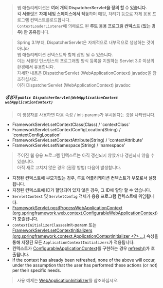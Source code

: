 > 웹 애플리케이션은 **여러 개의 DispatcherServlet을 정의 할 수 있습니다.**  
> **각 서블릿**은 **자체 네임 스페이스에서 작동**하며 매핑, 처리기 등으로 자체 응용 프로그램 컨텍스트를로드합니다.  
> `ContextLoaderListener`에 의해로드 된 **루트 응용 프로그램 컨텍스트 (있는 경우) 만 공유**됩니다.


> Spring 3.1부터, DispatcherServlet은 자체적으로 내부적으로 생성하는 것이 아니라  
> 웹 애플리케이션 컨텍스트와 함께 삽입 될 수 있습니다.  
> 이는 서블릿 인스턴스의 프로그래밍 방식 등록을 지원하는 Servlet 3.0 이상의 환경에서 유용합니다.  
> 자세한 내용은 DispatcherServlet (WebApplicationContext) javadoc을 참조하십시오.  
> 이하 DispatcherServlet (WebApplicationContext) javadoc

##### 생성자 `public DispatcherServlet(WebApplicationContext webApplicationContext)`  

> 이 생성자를 사용하면 다음 속성 / init-params가 무시된다는 것을 나타냅니다.  
* FrameworkServlet.setContextClass(Class) / 'contextClass'
* FrameworkServlet.setContextConfigLocation(String) / 'contextConfigLocation'
* FrameworkServlet.setContextAttribute(String) / 'contextAttribute'
* FrameworkServlet.setNamespace(String) / 'namespace'

> 주어진 웹 응용 프로그램 컨텍스트는 아직 갱신되지 않았거나 갱신되지 않을 수 있습니다.  
> 아직 새로 고치지 않은 경우 (권장 방법) 다음이 발생합니다.  
* 지정된 컨텍스트에 부모가없는 경우, 루트 어플리케이션 컨텍스트가 부모로서 설정됩니다.  
* 지정된 컨텍스트에 ID가 할당되어 있지 않은 경우, 그 ID에 할당 할 수 있습니다.  
* `ServletContext` 및 `ServletConfig` 객체가 응용 프로그램 컨텍스트에 위임됩니다.  
* [FrameworkServlet.postProcessWebApplicationContext (org.springframework.web.context.ConfigurableWebApplicationContext)](https://docs.spring.io/spring/docs/5.0.3.BUILD-SNAPSHOT/javadoc-api/org/springframework/web/servlet/FrameworkServlet.html#postProcessWebApplicationContext-org.springframework.web.context.ConfigurableWebApplicationContext-)가 호출됩니다.  
* `contextInitializerClasses`init-param 또는 [FrameworkServlet.setContextInitializers (org.springframework.context.ApplicationContextInitializer <?> ...)](https://docs.spring.io/spring/docs/5.0.3.BUILD-SNAPSHOT/javadoc-api/org/springframework/web/servlet/FrameworkServlet.html#setContextInitializers-org.springframework.context.ApplicationContextInitializer...-) 속성을 통해 지정된 모든 `ApplicationContextInitializers`가 적용됩니다.  
* 컨텍스트가 [ConfigurableApplicationContext](https://docs.spring.io/spring/docs/5.0.3.BUILD-SNAPSHOT/javadoc-api/org/springframework/context/ConfigurableApplicationContext.html)를 구현하는 경우 [refresh()](https://docs.spring.io/spring/docs/5.0.3.BUILD-SNAPSHOT/javadoc-api/org/springframework/context/ConfigurableApplicationContext.html#refresh--)가 호출됩니다.
* If the context has already been refreshed, none of the above will occur, under the assumption that the user has performed these actions (or not) per their specific needs.

> 사용 예제는 [WebApplicationInitializer](https://docs.spring.io/spring/docs/5.0.3.BUILD-SNAPSHOT/javadoc-api/org/springframework/web/WebApplicationInitializer.html)를 참조하십시오.

